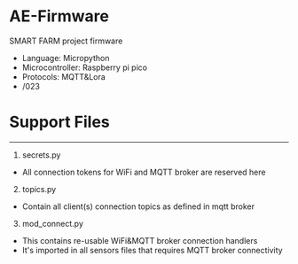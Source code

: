 # AE-Firmware
SMART FARM project firmware
  - Language: Micropython
  - Microcontroller: Raspberry pi pico
  - Protocols: MQTT&Lora
  - /023

# Support Files 
----------------
1) secrets.py
  - All connection tokens for WiFi and MQTT broker are reserved here
2) topics.py
  - Contain all client(s) connection topics as defined in mqtt broker
3) mod_connect.py
  - This contains re-usable WiFi&MQTT broker connection handlers
  - It's imported in all sensors files that requires MQTT broker connectivity
